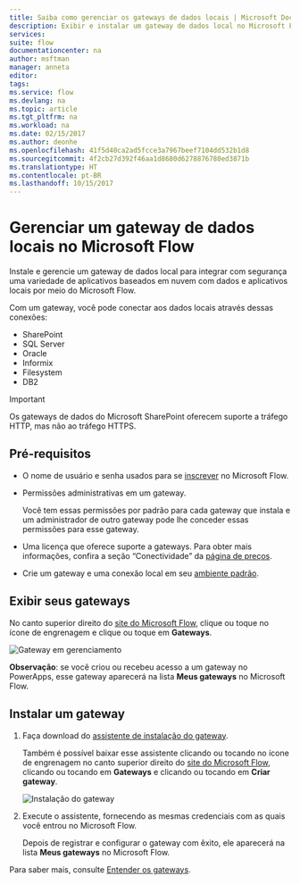 ```yaml
---
title: Saiba como gerenciar os gateways de dados locais | Microsoft Docs
description: Exibir e instalar um gateway de dados local no Microsoft Flow
services: 
suite: flow
documentationcenter: na
author: msftman
manager: anneta
editor: 
tags: 
ms.service: flow
ms.devlang: na
ms.topic: article
ms.tgt_pltfrm: na
ms.workload: na
ms.date: 02/15/2017
ms.author: deonhe
ms.openlocfilehash: 41f5d40ca2ad5fcce3a7967beef7104dd532b1d8
ms.sourcegitcommit: 4f2cb27d392f46aa1d8680d6278876780ed3871b
ms.translationtype: HT
ms.contentlocale: pt-BR
ms.lasthandoff: 10/15/2017
---
```

# <a name="manage-an-on-premises-data-gateway-in-microsoft-flow"></a>Gerenciar um gateway de dados locais no Microsoft Flow
Instale e gerencie um gateway de dados local para integrar com segurança uma variedade de aplicativos baseados em nuvem com dados e aplicativos locais por meio do Microsoft Flow.

Com um gateway, você pode conectar aos dados locais através dessas conexões:

* SharePoint
* SQL Server
* Oracle
* Informix
* Filesystem
* DB2

> [!IMPORTANT]
> Os gateways de dados do Microsoft SharePoint oferecem suporte a tráfego HTTP, mas não ao tráfego HTTPS.
> 
> 

## <a name="prerequisites"></a>Pré-requisitos
* O nome de usuário e senha usados para se [inscrever](sign-up-sign-in.md) no Microsoft Flow.
* Permissões administrativas em um gateway.
  
  Você tem essas permissões por padrão para cada gateway que instala e um administrador de outro gateway pode lhe conceder essas permissões para esse gateway.
* Uma licença que oferece suporte a gateways. Para obter mais informações, confira a seção “Conectividade” da [página de preços](https://flow.microsoft.com/pricing/).
* Crie um gateway e uma conexão local em seu [ambiente padrão](environments-overview-maker.md).

## <a name="view-your-gateways"></a>Exibir seus gateways
No canto superior direito do [site do Microsoft Flow](https://flow.microsoft.com), clique ou toque no ícone de engrenagem e clique ou toque em **Gateways**.

![Gateway em gerenciamento][1]

**Observação**: se você criou ou recebeu acesso a um gateway no PowerApps, esse gateway aparecerá na lista **Meus gateways** no Microsoft Flow.

## <a name="install-a-gateway"></a>Instalar um gateway
1. Faça download do [assistente de instalação do gateway](http://go.microsoft.com/fwlink/?LinkID=820580&clcid=0x409).
   
    Também é possível baixar esse assistente clicando ou tocando no ícone de engrenagem no canto superior direito do [site do Microsoft Flow](https://flow.microsoft.com), clicando ou tocando em **Gateways** e clicando ou tocando em **Criar gateway**.
   
    ![Instalação do gateway][2]
2. Execute o assistente, fornecendo as mesmas credenciais com as quais você entrou no Microsoft Flow.
   
    Depois de registrar e configurar o gateway com êxito, ele aparecerá na lista **Meus gateways** no Microsoft Flow.

Para saber mais, consulte [Entender os gateways](gateway-reference.md).

<!-- Image references -->
[1]: ./media/manage-gateway/view-gateways.png
[2]: ./media/manage-gateway/list-gateways.png

